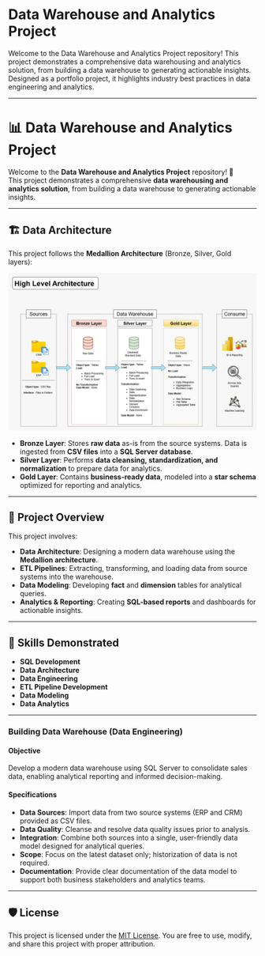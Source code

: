 # Data Warehouse and Analytics Project

Welcome to the Data Warehouse and Analytics Project repository! 
This project demonstrates a comprehensive data warehousing and analytics solution, from building a data warehouse to generating actionable insights. Designed as a portfolio project, it highlights industry best practices in data engineering and analytics.

----
# 📊 Data Warehouse and Analytics Project

Welcome to the **Data Warehouse and Analytics Project** repository! 🚀  
This project demonstrates a comprehensive **data warehousing and analytics solution**, from building a data warehouse to generating actionable insights.  

---

## 🏗️ Data Architecture  

This project follows the **Medallion Architecture** (Bronze, Silver, Gold layers):  

![Alt text](docs/DWH_HIgh_Level_Architecture.jpg)

- **Bronze Layer**: Stores **raw data** as-is from the source systems. Data is ingested from **CSV files** into a **SQL Server database**.  
- **Silver Layer**: Performs **data cleansing, standardization, and normalization** to prepare data for analytics.  
- **Gold Layer**: Contains **business-ready data**, modeled into a **star schema** optimized for reporting and analytics.  

---

## 📖 Project Overview  

This project involves:  

- **Data Architecture**: Designing a modern data warehouse using the **Medallion architecture**. 
- **ETL Pipelines**: Extracting, transforming, and loading data from source systems into the warehouse.  
- **Data Modeling**: Developing **fact** and **dimension** tables for analytical queries.  
- **Analytics & Reporting**: Creating **SQL-based reports** and dashboards for actionable insights.  

---

## 🎯 Skills Demonstrated  

- **SQL Development**  
- **Data Architecture**  
- **Data Engineering**  
- **ETL Pipeline Development**  
- **Data Modeling**  
- **Data Analytics**  


----
### Building Data Warehouse (Data Engineering)

#### Objective
Develop a modern data warehouse using SQL Server to consolidate sales data, enabling analytical reporting and informed decision-making.

#### Specifications
- **Data Sources**: Import data from two source systems (ERP and CRM) provided as CSV files.
- **Data Quality**: Cleanse and resolve data quality issues prior to analysis.
- **Integration**: Combine both sources into a single, user-friendly data model designed for analytical queries.
- **Scope**: Focus on the latest dataset only; historization of data is not required.
- **Documentation**: Provide clear documentation of the data model to support both business stakeholders and analytics teams.

---

## 🛡️ License

This project is licensed under the [MIT License](LICENSE). You are free to use, modify, and share this project with proper attribution.


